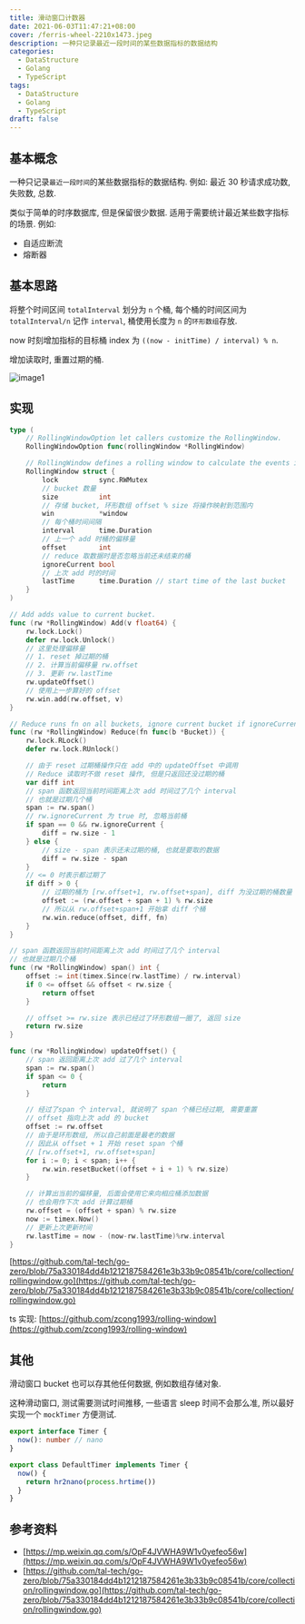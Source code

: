 ```yaml
---
title: 滑动窗口计数器
date: 2021-06-03T11:47:21+08:00
cover: /ferris-wheel-2210x1473.jpeg
description: 一种只记录最近一段时间的某些数据指标的数据结构
categories:
  - DataStructure
  - Golang
  - TypeScript
tags:
  - DataStructure
  - Golang
  - TypeScript
draft: false
---
```


## 基本概念

一种只记录`最近一段时间`的某些数据指标的数据结构. 例如: 最近 30 秒请求成功数, 失败数, 总数.

类似于简单的时序数据库, 但是保留很少数据. 适用于需要统计最近某些数字指标的场景. 例如:

- 自适应断流
- 熔断器

## 基本思路

将整个时间区间 `totalInterval` 划分为 `n` 个桶, 每个桶的时间区间为 `totalInterval/n` 记作 `interval`, 桶使用长度为 `n` 的`环形数组`存放.

now 时刻增加指标的目标桶 index 为 `((now - initTime) / interval) % n`.

增加读取时, 重置过期的桶.

![image1](/120444164-f57e6700-c3b9-11eb-95c3-08702a81e1d3.png)

## 实现

```go
type (
	// RollingWindowOption let callers customize the RollingWindow.
	RollingWindowOption func(rollingWindow *RollingWindow)

	// RollingWindow defines a rolling window to calculate the events in buckets with time interval.
	RollingWindow struct {
		lock          sync.RWMutex
		// bucket 数量
		size          int
		// 存储 bucket, 环形数组 offset % size 将操作映射到范围内
		win           *window
		// 每个桶时间间隔
		interval      time.Duration
		// 上一个 add 时桶的偏移量
		offset        int
		// reduce 取数据时是否忽略当前还未结束的桶
		ignoreCurrent bool
		// 上次 add 时的时间
		lastTime      time.Duration // start time of the last bucket
	}
)

// Add adds value to current bucket.
func (rw *RollingWindow) Add(v float64) {
	rw.lock.Lock()
	defer rw.lock.Unlock()
	// 这里处理偏移量
	// 1. reset 掉过期的桶
	// 2. 计算当前偏移量 rw.offset
	// 3. 更新 rw.lastTime
	rw.updateOffset()
	// 使用上一步算好的 offset
	rw.win.add(rw.offset, v)
}

// Reduce runs fn on all buckets, ignore current bucket if ignoreCurrent was set.
func (rw *RollingWindow) Reduce(fn func(b *Bucket)) {
	rw.lock.RLock()
	defer rw.lock.RUnlock()

	// 由于 reset 过期桶操作只在 add 中的 updateOffset 中调用
	// Reduce 读取时不做 reset 操作, 但是只返回还没过期的桶
	var diff int
	// span 函数返回当前时间距离上次 add 时间过了几个 interval
	// 也就是过期几个桶
	span := rw.span()
	// rw.ignoreCurrent 为 true 时, 忽略当前桶
	if span == 0 && rw.ignoreCurrent {
		diff = rw.size - 1
	} else {
		// size - span 表示还未过期的桶, 也就是要取的数据
		diff = rw.size - span
	}
	// <= 0 时表示都过期了
	if diff > 0 {
		// 过期的桶为 [rw.offset+1, rw.offset+span], diff 为没过期的桶数量
		offset := (rw.offset + span + 1) % rw.size
		// 所以从 rw.offset+span+1 开始拿 diff 个桶
		rw.win.reduce(offset, diff, fn)
	}
}

// span 函数返回当前时间距离上次 add 时间过了几个 interval
// 也就是过期几个桶
func (rw *RollingWindow) span() int {
	offset := int(timex.Since(rw.lastTime) / rw.interval)
	if 0 <= offset && offset < rw.size {
		return offset
	}

	// offset >= rw.size 表示已经过了环形数组一圈了, 返回 size
	return rw.size
}

func (rw *RollingWindow) updateOffset() {
	// span 返回距离上次 add 过了几个 interval
	span := rw.span()
	if span <= 0 {
		return
	}

	// 经过了span 个 interval, 就说明了 span 个桶已经过期, 需要重置
	// offset 指向上次 add 的 bucket
	offset := rw.offset
	// 由于是环形数组, 所以自己前面是最老的数据
	// 因此从 offset + 1 开始 reset span 个桶
	// [rw.offset+1, rw.offset+span]
	for i := 0; i < span; i++ {
		rw.win.resetBucket((offset + i + 1) % rw.size)
	}

	// 计算出当前的偏移量, 后面会使用它来向相应桶添加数据
	// 也会用作下次 add 计算过期桶
	rw.offset = (offset + span) % rw.size
	now := timex.Now()
	// 更新上次更新时间
	rw.lastTime = now - (now-rw.lastTime)%rw.interval
}
```

[https://github.com/tal-tech/go-zero/blob/75a330184dd4b1212187584261e3b33b9c08541b/core/collection/rollingwindow.go](https://github.com/tal-tech/go-zero/blob/75a330184dd4b1212187584261e3b33b9c08541b/core/collection/rollingwindow.go)

ts 实现: [https://github.com/zcong1993/rolling-window](https://github.com/zcong1993/rolling-window)

## 其他

滑动窗口 bucket 也可以存其他任何数据, 例如数组存储对象.

这种滑动窗口, 测试需要测试时间推移, 一些语言 sleep 时间不会那么准, 所以最好实现一个 `mockTimer` 方便测试.

```ts
export interface Timer {
  now(): number // nano
}

export class DefaultTimer implements Timer {
  now() {
    return hr2nano(process.hrtime())
  }
}
```

## 参考资料

- [https://mp.weixin.qq.com/s/OpF4JVWHA9W1v0yefeo56w](https://mp.weixin.qq.com/s/OpF4JVWHA9W1v0yefeo56w)
- [https://github.com/tal-tech/go-zero/blob/75a330184dd4b1212187584261e3b33b9c08541b/core/collection/rollingwindow.go](https://github.com/tal-tech/go-zero/blob/75a330184dd4b1212187584261e3b33b9c08541b/core/collection/rollingwindow.go)
